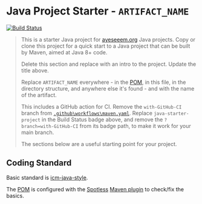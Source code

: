 Java Project Starter - `ARTIFACT_NAME`
======================================

[![Build Status](https://github.com/ayeseeem/java-starter-project/actions/workflows/maven.yml/badge.svg?branch=with-GitHub-CI)](https://github.com/ayeseeem/java-starter-project/actions/workflows/maven.yml)

> This is a starter Java project for [ayeseeem.org](https://www.ayeseeem.org)
> Java projects.
> Copy or clone this project for a quick start to a Java project that can be
> built by Maven, aimed at Java 8+ code.
>
> Delete this section and replace with an intro to the project.
> Update the title above.
>
> Replace `ARTIFACT_NAME` everywhere - in the [POM](pom.xml), in this file,
> in the directory structure, and anywhere else it's found - and with the name
> of the artifact.
>
> This includes a GitHub action for CI.
> Remove the `with-GitHub-CI` branch from
> [`.github\workflows\maven.yaml`](.github/workflows/maven.yml).
> Replace `java-starter-project` in the Build Status badge above, and remove
> the `?branch=with-GitHub-CI` from its badge path, to make it work for your
> main branch.
>
> The sections below are a useful starting point for your project.


Coding Standard
---------------

Basic standard is [icm-java-style](https://github.com/ayeseeem/icm-java-style/).

The [POM](pom.xml) is configured with the
[Spotless](https://github.com/diffplug/spotless)
[Maven plugin](https://github.com/diffplug/spotless/tree/main/plugin-maven)
to check/fix the basics.

